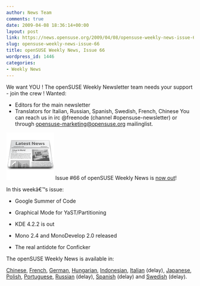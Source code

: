 ```yaml
---
author: News Team
comments: true
date: 2009-04-08 18:36:14+00:00
layout: post
link: https://news.opensuse.org/2009/04/08/opensuse-weekly-news-issue-66/
slug: opensuse-weekly-news-issue-66
title: openSUSE Weekly News, Issue 66
wordpress_id: 1446
categories:
- Weekly News
---
```


We want YOU ! The openSUSE Weekly Newsletter team needs your support - join the crew !
Wanted:
* Editors for the main newsletter
* Translators for Italian, Russian, Spanish, Swedish, French, Chinese
You can reach us in irc @freenode (channel #opensuse-newsletter)  or through opensuse-marketing@opensuse.org mailinglist.

![news](/wp-content/uploads/2007/11/knewsticker.png) Issue #66 of openSUSE Weekly News is [now out](http://en.opensuse.org/OpenSUSE_Weekly_News/66)!  
  

In this weekâ€™s issue:


  *  Google Summer of Code

  *  Graphical Mode for YaST/Partitioning

  *  KDE 4.2.2 is out

  *  Mono 2.4 and MonoDevelop 2.0 released

  *  The real antidote for Conficker




The openSUSE Weekly News is available in: 

[Chinese](http://en.opensuse.org/OpenSUSE_Weekly_News/66/chinese),
[French](http://fr.opensuse.org/Lettre_d'information_openSUSE/66),
[German](http://de.opensuse.org/OpenSUSE-Wochenschau/66),
[Hungarian](http://hu.opensuse.org/OpenSUSE_Heti_H%C3%ADrmond%C3%B3/66), 
[Indonesian](http://en.opensuse.org/OpenSUSE_Weekly_News/66/indonesian),
[Italian](http://it.opensuse.org/OpenSUSE_Newsletter_Settimanale/66) (delay),
[Japanese](http://ja.opensuse.org/OpenSUSE_Weekly_News/66),
[Polish](http://pl.opensuse.org/Tygodnik_openSUSE/66), 
[Portuguese](http://pt.opensuse.org/Not%C3%ADcias_da_semana_no_openSUSE/66),
[Russian](http://ru.opensuse.org/%D0%95%D0%B6%D0%B5%D0%BD%D0%B5%D0%B4%D0%B5%D0%BB%D1%8C%D0%BD%D1%8B%D0%B5_%D0%BD%D0%BE%D0%B2%D0%BE%D1%81%D1%82%D0%B8_openSUSE/66) (delay),
[Spanish](http://es.opensuse.org/OpenSUSE_Noticias_Semanales/66) (delay) and
[Swedish](http://en.opensuse.org/OpenSUSE_Weekly_News/66/swedish) (delay).
